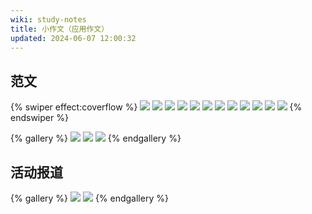 ```yaml
---
wiki: study-notes
title: 小作文（应用作文）
updated: 2024-06-07 12:00:32
---
```


## 范文

{% swiper effect:coverflow %}
![](https://onep.hzchu.top/mount/pic/myself/materials/英语小作文/IMG_20240405_0001.avif)
![](https://onep.hzchu.top/mount/pic/myself/materials/英语小作文/IMG_20240405_0002.avif)
![](https://onep.hzchu.top/mount/pic/myself/materials/英语小作文/IMG_20240405_0003.avif)
![](https://onep.hzchu.top/mount/pic/myself/materials/英语小作文/IMG_20240405_0004.avif)
![](https://onep.hzchu.top/mount/pic/myself/materials/英语小作文/IMG_20240405_0005.avif)
![](https://onep.hzchu.top/mount/pic/myself/materials/英语小作文/IMG_20240405_0006.avif)
![](https://onep.hzchu.top/mount/pic/myself/materials/英语小作文/IMG_20240405_0007.avif)
![](https://onep.hzchu.top/mount/pic/myself/materials/英语小作文/IMG_20240405_0008.avif)
![](https://onep.hzchu.top/mount/pic/myself/materials/英语小作文/IMG_20240405_0009.avif)
![](https://onep.hzchu.top/mount/pic/myself/materials/英语小作文/IMG_20240405_0010.avif)
![](https://onep.hzchu.top/mount/pic/myself/materials/英语小作文/IMG_20240405_0011.avif)
![](https://onep.hzchu.top/mount/pic/myself/materials/英语小作文/IMG_20240405_0012.avif)
{% endswiper %}

{% gallery %}
![](https://onep.hzchu.top/mount/pic/myself/materials/英语小作文/13_zjby_8_0811103224.avif)
![](https://onep.hzchu.top/mount/pic/myself/materials/英语小作文/13_zjsyzx_12_0882214038.avif)
![](https://onep.hzchu.top/mount/pic/myself/materials/英语小作文/135_zjcwsyxx_17_0803107863.avif)
{% endgallery %}

## 活动报道

{% gallery %}
![](https://onep.hzchu.top/mount/pic/myself/materials/英语应用文写作-活动报道/IMG_20240405_0001.avif)
![](https://onep.hzchu.top/mount/pic/myself/materials/英语应用文写作-活动报道/IMG_20240405_0002.avif)
{% endgallery %}